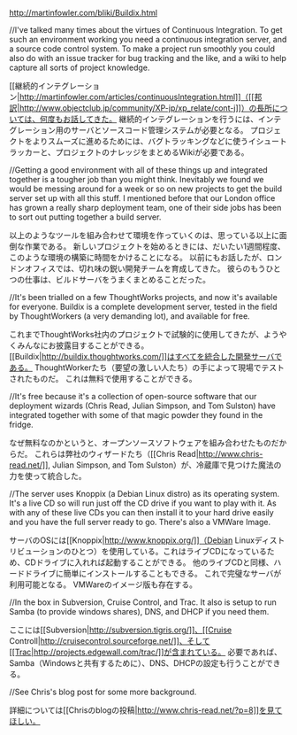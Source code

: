 http://martinfowler.com/bliki/Buildix.html

//I've talked many times about the virtues of Continuous Integration. To get such an environment working you need a continuous integration server, and a source code control system. To make a project run smoothly you could also do with an issue tracker for bug tracking and the like, and a wiki to help capture all sorts of project knowledge.

[[継続的インテグレーション|http://martinfowler.com/articles/continuousIntegration.html]]（[[邦訳|http://www.objectclub.jp/community/XP-jp/xp_relate/cont-j]]）の長所については、何度もお話してきた。
継続的インテグレーションを行うには、インテグレーション用のサーバとソースコード管理システムが必要となる。
プロジェクトをよりスムーズに進めるためには、バグトラッキングなどに使うイシュートラッカーと、プロジェクトのナレッジをまとめるWikiが必要である。

//Getting a good environment with all of these things up and integrated together is a tougher job than you might think. Inevitably we found we would be messing around for a week or so on new projects to get the build server set up with all this stuff. I mentioned before that our London office has grown a really sharp deployment team, one of their side jobs has been to sort out putting together a build server.

以上のようなツールを組み合わせて環境を作っていくのは、思っている以上に面倒な作業である。
新しいプロジェクトを始めるときには、だいたい1週間程度、このような環境の構築に時間をかけることになる。
以前にもお話したが、ロンドンオフィスでは、切れ味の鋭い開発チームを育成してきた。
彼らのもうひとつの仕事は、ビルドサーバをうまくまとめることだった。

//It's been trialled on a few ThoughtWorks projects, and now it's available for everyone. Buildix is a complete development server, tested in the field by ThoughtWorkers (a very demanding lot), and available for free.

これまでThoughtWorks社内のプロジェクトで試験的に使用してきたが、ようやくみんなにお披露目することができる。
[[Buildix|http://buildix.thoughtworks.com/]]はすべてを統合した開発サーバである。
ThoughtWorkerたち（要望の激しい人たち）の手によって現場でテストされたものだ。
これは無料で使用することができる。

//It's free because it's a collection of open-source software that our deployment wizards (Chris Read, Julian Simpson, and Tom Sulston) have integrated together with some of that magic powder they found in the fridge.

なぜ無料なのかというと、オープンソースソフトウェアを組み合わせたものだからだ。
これらは弊社のウィザードたち（[[Chris Read|http://www.chris-read.net/]], Julian Simpson, and Tom Sulston）が、冷蔵庫で見つけた魔法の力を使って統合した。

//The server uses Knoppix (a Debian Linux distro) as its operating system. It's a live CD so will run just off the CD drive if you want to play with it. As with any of these live CDs you can then install it to your hard drive easily and you have the full server ready to go. There's also a VMWare Image.

サーバのOSには[[Knoppix|http://www.knoppix.org/]]（Debian Linuxディストリビューションのひとつ）を使用している。これはライブCDになっているため、CDドライブに入れれば起動することができる。
他のライブCDと同様、ハードドライブに簡単にインストールすることもできる。
これで完璧なサーバが利用可能となる。
VMWareのイメージ版も存在する。

//In the box in Subversion, Cruise Control, and Trac. It also is setup to run Samba (to provide windows shares), DNS, and DHCP if you need them.

ここには[[Subversion|http://subversion.tigris.org/]]、[[Cruise Controll|http://cruisecontrol.sourceforge.net/]]、そして[[Trac|http://projects.edgewall.com/trac/]]が含まれている。
必要であれば、Samba（Windowsと共有するために）、DNS、DHCPの設定も行うことができる。

//See Chris's blog post for some more background.

詳細については[[Chrisのblogの投稿|http://www.chris-read.net/?p=8]]を見てほしい。
